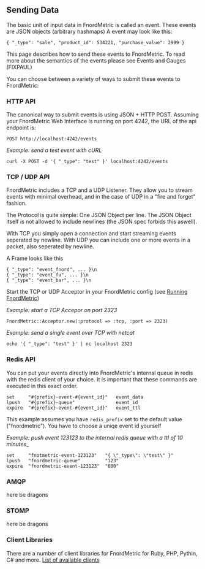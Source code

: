 Sending Data
------------

The basic unit of input data in FnordMetric is called an event. These events
are JSON objects (arbitrary hashmaps)  A event may look like this:

    { "_type": "sale", "product_id": 534221, "purchase_value": 2999 }

This page describes how to send these events to FnordMetric. To read more
about the semantics of the events please see Events and Gauges (FIXPAUL)

You can choose between a variety of ways to submit these events to FnordMetric:

### HTTP API

The canonical way to submit events is using JSON + HTTP POST. Assuming your
FnordMetric Web Interface is running on port 4242, the URL of the api endpoint
is:

    POST http://localhost:4242/events

_Example: send a test event with cURL_

    curl -X POST -d '{ "_type": "test" }' localhost:4242/events


### TCP / UDP API

FnordMetric includes a TCP and a UDP Listener. They allow you to stream events
with minimal overhead, and in the case of UDP in a "fire and forget" fashion.

The Protocol is quite simple: One JSON Object per line. The JSON Object itself
is not allowed to include newlines (the JSON spec forbids this aswell).

With TCP you simply open a connection and start streaming events seperated by
newline. With UDP you can include one or more events in a packet, also seperated
by newline.

A Frame looks like this

    { "_type": "event_fnord", ... }\n
    { "_type": "event_fu", ... }\n
    { "_type": "event_bar", ... }\n

Start the TCP or UDP Acceptor in your FnordMetric config (see [Running FnordMetric](/documentation/classic_running_fm))

_Example: start a TCP Accepor on port 2323_

    FnordMetric::Acceptor.new(:protocol => :tcp, :port => 2323)

_Example: send a single event over TCP with netcat_

    echo '{ "_type": "test" }' | nc localhost 2323


### Redis API

You can put your events directly into FnordMetric's internal queue in redis
with the redis client of your choice. It is important that these commands
are executed in this exact order. 

    set     "#{prefix}-event-#{event_id}"   event_data
    lpush   "#{prefix}-queue"               event_id
    expire  "#{prefix}-event-#{event_id}"   event_ttl

This example assumes you have `redis_prefix` set to the default value 
("fnordmetric"). You have to choose a uniqe event id yourself

_Example: push event 123123 to the internal redis queue with a ttl of 10 minutes__

    set     "fnotmetric-event-123123"   "{ \"_type\": \"test\" }"
    lpush   "fnordmetric-queue"         "123"
    expire  "fnordmetric-event-123123"  "600"



### AMQP

here be dragons


### STOMP

here be dragons


### Client Libraries

There are a number of client libraries for FnordMetric for Ruby, PHP, Pythin, C# and
more. [List of available clients](/documentation/classic_examples)

